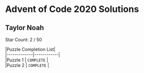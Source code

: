 # Advent of Code 2020 Solutions 

## Taylor Noah

Star Count: 2 / 50


|Puzzle Completion List|  
|-------------|------------|  
|Puzzle 1   | `COMPLETE` |  
|Puzzle 2   | `COMPLETE` |  
